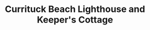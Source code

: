 ---
layout: repo
title: "Currituck Beach Lighthouse and Keeper's Cottage"
id: 4770
permalink: repos/4770/
---